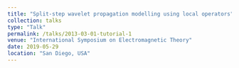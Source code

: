 ```yaml
---
title: "Split-step wavelet propagation modelling using local operators"
collection: talks
type: "Talk"
permalink: /talks/2013-03-01-tutorial-1
venue: "International Symposium on Electromagnetic Theory"
date: 2019-05-29
location: "San Diego, USA"
---
```

